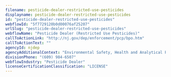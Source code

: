 ```yaml
---
filename: pesticide-dealer-restricted-use-pesticides
displayname: pesticide-dealer-restricted-use-pesticides
id: "pesticide-dealer-restricted-use-pesticides"
webflowId: "5f7729120b0d00076af25207"
urlSlug: "pesticide-dealer-restricted-use-pesticides"
webflowName: "Pesticide Dealer (Restricted Use Pesticides)"
callToActionLink: "http://nj.gov/dep/enforcement/pcp/bpo.htm"
callToActionText: ""
agencyId: njdep
agencyAdditionalContext: "Environmental Safety, Health and Analytical Program, Bureau of Pesticide Operations"
divisionPhone: "(609) 984-6507"
webflowIndustry: "Pesticide Dealer"
licenseCertificationClassification: "LICENSE"
---
```

